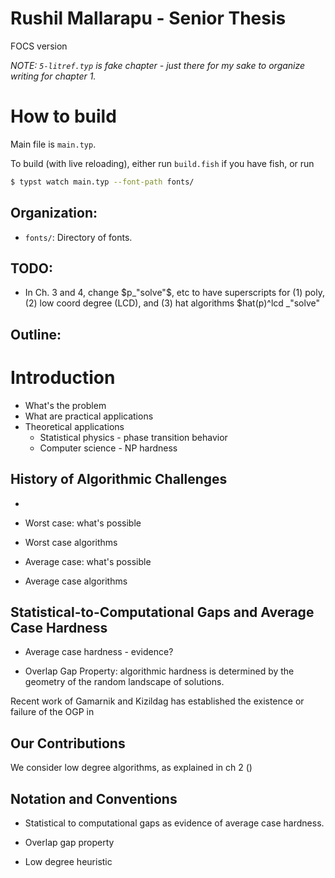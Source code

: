 # Rushil Mallarapu - Senior Thesis

FOCS version

_NOTE: `5-litref.typ` is fake chapter - just there for my sake to organize writing for chapter 1._

# How to build

Main file is `main.typ`.

To build (with live reloading), either run `build.fish` if you have fish, or run
```sh
$ typst watch main.typ --font-path fonts/
```

## Organization:
- `fonts/`: Directory of fonts.

## TODO:
- In Ch. 3 and 4, change $p_"solve"$, etc to have superscripts for (1) poly, (2) low coord degree (LCD), and (3) hat algorithms $hat(p)^lcd _"solve"

## Outline:

# Introduction

- What's the problem
- What are practical applications
- Theoretical applications
    - Statistical physics - phase transition behavior
    - Computer science - NP hardness

## History of Algorithmic Challenges

- 

- Worst case: what's possible
- Worst case algorithms
- Average case: what's possible
- Average case algorithms


## Statistical-to-Computational Gaps and Average Case Hardness

- Average case hardness - evidence?

- Overlap Gap Property: algorithmic hardness is determined by the geometry of the random landscape of solutions.

Recent work of Gamarnik and Kizildag has established the existence or failure of the OGP in 

## Our Contributions

We consider low degree algorithms, as explained in ch 2 ()

## Notation and Conventions


- Statistical to computational gaps as evidence of average case hardness.
- Overlap gap property

- Low degree heuristic
